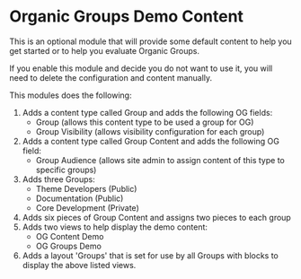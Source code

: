 # Organic Groups Demo Content

This is an optional module that will provide some default content to help you get 
started or to help you evaluate Organic Groups.

If you enable this module and decide you do not want to use it, you will need to
delete the configuration and content manually. 

This modules does the following:

1. Adds a content type called Group and adds the following OG fields:
    - Group (allows this content type to be used a group for OG)
    - Group Visibility (allows visibility configuration for each group)
2. Adds a content type called Group Content and adds the following OG field:
    - Group Audience (allows site admin to assign content of this type to
      specific groups)
3. Adds three Groups:
    - Theme Developers (Public)
    - Documentation (Public)
    - Core Development (Private)
4. Adds six pieces of Group Content and assigns two pieces to each group
5. Adds two views to help display the demo content:
    - OG Content Demo
    - OG Groups Demo 
6. Adds a layout 'Groups' that is set for use by all Groups with blocks to display
   the above listed views.
